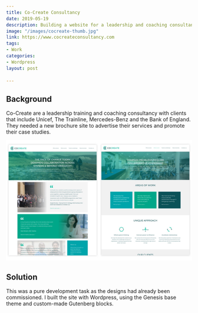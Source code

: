 ```yaml
---
title: Co-Create Consultancy
date: 2019-05-19
description: Building a website for a leadership and coaching consultancy.
image: "/images/cocreate-thumb.jpg"
link: https://www.cocreateconsultancy.com
tags:
- Work
categories:
- Wordpress
layout: post

---
```


## Background

Co-Create are a leadership training and coaching consultancy with clients that include Unicef, The Trainline, Mercedes-Benz and the Bank of England. They needed a new brochure site to advertise their services and promote their case studies.

<img alt="Co Create consultancy screenshot" src="/images/cocreate.jpg" class="wide">

## Solution

This was a pure development task as the designs had already been commissioned. I built the site with Wordpress, using the Genesis base theme and custom-made  Gutenberg blocks.